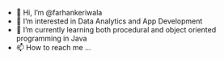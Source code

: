 - 👋 Hi, I’m @farhankeriwala
- 👀 I’m interested in Data Analytics and App Development
- 🌱 I’m currently learning both procedural and object oriented programming in Java
- 📫 How to reach me ...

<!---
farhankeriwala/farhankeriwala is a ✨ special ✨ repository because its `README.md` (this file) appears on your GitHub profile.
You can click the Preview link to take a look at your changes.
--->
